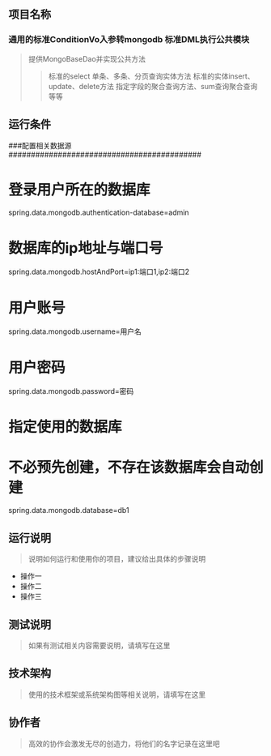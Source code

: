 ## 项目名称
### 通用的标准ConditionVo入参转mongodb 标准DML执行公共模块
> 提供MongoBaseDao并实现公共方法
>>标准的select 单条、多条、分页查询实体方法
>>标准的实体insert、update、delete方法
>>指定字段的聚合查询方法、sum查询聚合查询等等



## 运行条件
###配置相关数据源
###########################################
# 登录用户所在的数据库
spring.data.mongodb.authentication-database=admin
# 数据库的ip地址与端口号
spring.data.mongodb.hostAndPort=ip1:端口1,ip2:端口2
# 用户账号
spring.data.mongodb.username=用户名
# 用户密码
spring.data.mongodb.password=密码
# 指定使用的数据库
# 不必预先创建，不存在该数据库会自动创建
spring.data.mongodb.database=db1


## 运行说明
> 说明如何运行和使用你的项目，建议给出具体的步骤说明
* 操作一
* 操作二
* 操作三  



## 测试说明
> 如果有测试相关内容需要说明，请填写在这里  



## 技术架构
> 使用的技术框架或系统架构图等相关说明，请填写在这里  


## 协作者
> 高效的协作会激发无尽的创造力，将他们的名字记录在这里吧
